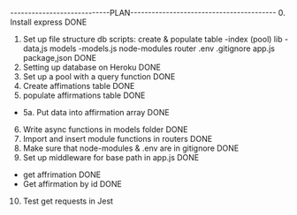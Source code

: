 ----------------------------PLAN-----------------------------------------
0. Install express DONE
1. Set up file structure 
 db
  scripts: create & populate table
 -index (pool)
 lib
 -data,js
 models
 -models.js
 node-modules
 router
 .env
.gitignore
app.js
package,json DONE
2. Setting up database on Heroku DONE
3. Set up a pool with a query function DONE
4. Create affimations table DONE
5. populate affirmations table DONE 
 - 5a. Put data into affirmation array DONE 
6. Write async functions in models folder DONE 
7. Import and insert module functions in routers DONE
8. Make sure that node-modules & .env are in gitignore DONE
9. Set up middleware for base path in app.js DONE
 - get affrimation DONE
 - Get affirmation by id DONE
10. Test get requests in Jest 